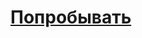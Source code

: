# [Попробывать](https://colab.research.google.com/github/anihent/anihent-colab/blob/main/anihent.ipynb)
